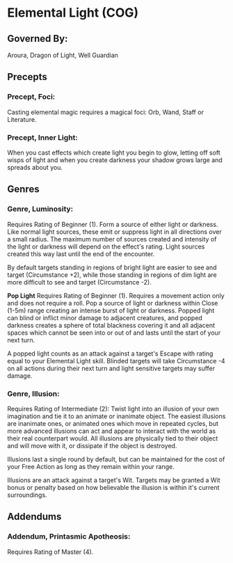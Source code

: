 # Elemental Light (COG)

## Governed By:
Aroura, Dragon of Light, Well Guardian

## Precepts

### Precept, Foci:
Casting elemental magic requires a magical foci: Orb, Wand, Staff or Literature.

### Precept, Inner Light:
When you cast effects which create light you begin to glow, letting off soft wisps of light and when you create darkness your shadow grows large and spreads about you. 

## Genres

### Genre, Luminosity:
Requires Rating of Beginner (1). Form a source of either light or darkness. Like normal light sources, these emit or suppress light in all directions over a small radius. The maximum number of sources created and intensity of the light or darkness will depend on the effect's rating. Light sources created this way last until the end of the encounter. 

By default targets standing in regions of bright light are easier to see and target (Circumstance +2), while those standing in regions of dim light are more difficult to see and target (Circumstance -2). 

**Pop Light** Requires Rating of Beginner (1). Requires a movement action only and does not require a roll. Pop a source of light or darkness within Close (1-5m) range creating an intense burst of light or darkness. Popped light can blind or inflict minor damage to adjacent creatures, and popped darkness creates a sphere of total blackness covering it and all adjacent spaces which cannot be seen into or out of and lasts until the start of your next turn.

A popped light counts as an attack against a target's Escape with rating equal to your Elemental Light skill. Blinded targets will take Circumstance -4 on all actions during their next turn and light sensitive targets may suffer damage.

### Genre, Illusion:
Requires Rating of Intermediate (2): Twist light into an illusion of your own imagination and tie it to an animate or inanimate object. The easiest illusions are inanimate ones, or animated ones which move in repeated cycles, but more advanced illusions can act and appear to interact with the world as their real counterpart would. All illusions are physically tied to their object and will move with it, or dissipate if the object is destroyed. 

Illusions last a single round by default, but can be maintained for the cost of your Free Action as long as they remain within your range.

Illusions are an attack against a target's Wit. Targets may be granted a Wit bonus or penalty based on how believable the illusion is within it's current surroundings. 

## Addendums

### Addendum, Printasmic Apotheosis:
Requires Rating of Master (4). 
